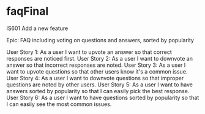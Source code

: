 # faqFinal

IS601 Add a new feature 

Epic: FAQ including voting on questions and answers, sorted by popularity

User Story 1: As a user I want to upvote an answer so that correct responses are noticed first.
User Story 2: As a user I want to downvote an answer so that incorrect responses are noted.
User Story 3: As a user I want to upvote questions so that other users know it's a common issue.
User Story 4: As a user I want to downvote questions so that improper questions are noted by other users.
User Story 5: As a user I want to have answers sorted by popularity so that I can easily pick the best response.
User Story 6: As a user I want to have questions sorted by popularity so that I can easily see the most common issues.

